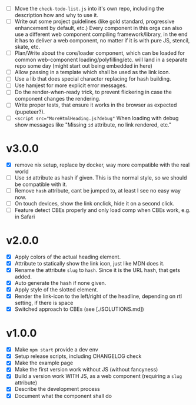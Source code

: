 - [ ] Move the `check-todo-list.js` into it's own repo, including the description how and why to use it.
- [ ] Write out some project guidelines (like gold standard, progressive enhancement by default, etc.)
      Every component in this orga can also use a different web component compiling framework/library, in the
      end it has to deliver a web component, no matter if it is with pure JS, stencil, skate, etc.
- [ ] Plan/Write about the core/loader component, which can be loaded for common web-component loading/polyfilling/etc.
      will land in a separate repo some day (might start out being embedded in here)
- [ ] Allow passing in a template which shall be used as the link icon.
- [ ] Use a lib that does special character replacing for hash building.
- [ ] Use hamjest for more explicit error messages.
- [ ] Do the render-when-ready trick, to prevent flickering in case the component changes the rendering.
- [ ] Write proper tests, that ensure it works in the browser as expected (pupeteer?).
- [ ] `<script src="MoreHtmlHeading.js?debug"` When loading with debug show messages like "Missing `id` attribute, no link rendered, etc." 

# v3.0.0

- [x] remove nix setup, replace by docker, way more compatible with the real world
- [ ] Use `id` attribute as hash if given. This is the normal style, so we should be compatible with it.
- [ ] Remove `hash` attribute, cant be jumped to, at least I see no easy way now.
- [ ] On touch devices, show the link onclick, hide it on a second click.
- [ ] Feature detect CBEs properly and only load comp when CBEs work, e.g. in Safari

# v2.0.0

- [x] Apply colors of the actual heading element.
- [x] Attribute to statically show the link icon, just like MDN does it.
- [x] Rename the attribute `slug` to `hash`. Since it is the URL hash, that gets added.
- [x] Auto generate the hash if none given.
- [x] Apply style of the slotted element.
- [x] Render the link-icon to the left/right of the headline, depending on rtl setting, if there is space
- [x] Switched approach to CBEs (see [./SOLUTIONS.md])

# v1.0.0

- [x] Make `npm start` provide a dev env
- [x] Setup release scripts, including CHANGELOG check
- [x] Make the example page
- [x] Make the first version work without JS (without fancyness)
- [x] Build a version work WITH JS, as a web component (requiring a `slug` attribute)
- [x] Describe the development process
- [x] Document what the component shall do
